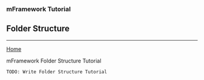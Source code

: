 ### mFramework Tutorial
## Folder Structure
----

[Home](/mFramework2)

mFramework Folder Structure Tutorial

    TODO: Write Folder Structure Tutorial
